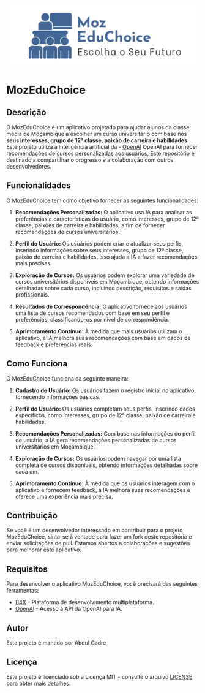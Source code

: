 ![MozEduChoice Logo](IMG_20231014_114719.jpg)

# MozEduChoice

## Descrição

O MozEduChoice é um aplicativo projetado para ajudar alunos da classe média de Moçambique a escolher um curso universitário com base nos **seus interesses, grupo de 12ª classe, paixão de carreira e habilidades**. Este projeto utiliza a inteligência artificial da - [OpenAI](https://beta.openai.com/signup/) OpenAI para fornecer recomendações de cursos personalizadas aos usuários, Este repositório é destinado a compartilhar o progresso e a colaboração com outros desenvolvedores.

## Funcionalidades

O MozEduChoice tem como objetivo fornecer as seguintes funcionalidades:

1. **Recomendações Personalizadas:** O aplicativo usa IA para analisar as preferências e características do usuário, como interesses, grupo de 12ª classe, paixões de carreira e habilidades, a fim de fornecer recomendações de cursos universitários.

2. **Perfil do Usuário:** Os usuários podem criar e atualizar seus perfis, inserindo informações sobre seus interesses, grupo de 12ª classe, paixão de carreira e habilidades. Isso ajuda a IA a fazer recomendações mais precisas.

3. **Exploração de Cursos:** Os usuários podem explorar uma variedade de cursos universitários disponíveis em Moçambique, obtendo informações detalhadas sobre cada curso, incluindo descrição, requisitos e saídas profissionais.

4. **Resultados de Correspondência:** O aplicativo fornece aos usuários uma lista de cursos recomendados com base em seu perfil e preferências, classificando-os por nível de correspondência.

5. **Aprimoramento Contínuo:** À medida que mais usuários utilizam o aplicativo, a IA melhora suas recomendações com base em dados de feedback e preferências reais.

## Como Funciona

O MozEduChoice funciona da seguinte maneira:

1. **Cadastro de Usuário:** Os usuários fazem o registro inicial no aplicativo, fornecendo informações básicas.

2. **Perfil do Usuário:** Os usuários completam seus perfis, inserindo dados específicos, como interesses, grupo de 12ª classe, paixão de carreira e habilidades.

3. **Recomendações Personalizadas:** Com base nas informações do perfil do usuário, a IA gera recomendações personalizadas de cursos universitários em Moçambique.

4. **Exploração de Cursos:** Os usuários podem navegar por uma lista completa de cursos disponíveis, obtendo informações detalhadas sobre cada um.

5. **Aprimoramento Contínuo:** À medida que os usuários interagem com o aplicativo e fornecem feedback, a IA melhora suas recomendações e oferece uma experiência mais precisa.

## Contribuição

Se você é um desenvolvedor interessado em contribuir para o projeto MozEduChoice, sinta-se à vontade para fazer um fork deste repositório e enviar solicitações de pull. Estamos abertos a colaborações e sugestões para melhorar este aplicativo.

## Requisitos

Para desenvolver o aplicativo MozEduChoice, você precisará das seguintes ferramentas:

- [B4X](https://www.b4x.com/) - Plataforma de desenvolvimento multiplataforma.
- [OpenAI](https://beta.openai.com/signup/) - Acesso à API da OpenAI para IA.

## Autor

Este projeto é mantido por Abdul Cadre
## Licença

Este projeto é licenciado sob a Licença MIT - consulte o arquivo [LICENSE](LICENSE) para obter mais detalhes.
